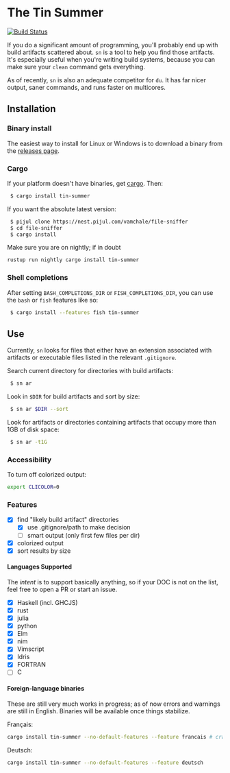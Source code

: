 # The Tin Summer

[![Build Status](https://travis-ci.org/vmchale/tin-drummer.svg?branch=master)](https://travis-ci.org/vmchale/tin-drummer)

If you do a significant amount of programming, you'll probably end up with
build artifacts scattered about. `sn` is a tool to help you find those
artifacts. It's especially useful when you're writing build systems, 
because you can make sure your `clean` command gets everything.

As of recently, `sn` is also an adequate competitor for `du`. It has far nicer
output, saner commands, and runs faster on multicores. 

## Installation

### Binary install

The easiest way to install for Linux or Windows is to download a binary from the [releases
page](https://github.com/vmchale/tin-summer/releases).

### Cargo

If your platform doesn't have binaries, get [cargo](https://rustup.rs/). Then:

```bash
 $ cargo install tin-summer
```

If you want the absolute latest version:

```bash
 $ pijul clone https://nest.pijul.com/vamchale/file-sniffer
 $ cd file-sniffer
 $ cargo install
```

Make sure you are on nightly; if in doubt

```bash
rustup run nightly cargo install tin-summer
```

### Shell completions

After setting `BASH_COMPLETIONS_DIR` or `FISH_COMPLETIONS_DIR`, you can use the
`bash` or `fish` features like so:

```bash
 $ cargo install --features fish tin-summer
```

## Use

Currently, `sn` looks for files that either have an extension associated with artifacts
or executable files listed in the relevant `.gitignore`. 

Search current directory for directories with build artifacts:

```bash
 $ sn ar
```

Look in `$DIR` for build artifacts and sort by size:

```bash
 $ sn ar $DIR --sort
```

Look for artifacts or directories containing artifacts that occupy more than 1GB of disk space:


```bash
 $ sn ar -t1G
```

### Accessibility

To turn off colorized output:

```bash
export CLICOLOR=0
```

### Features

  - [x] find "likely build artifact" directories
    - [x] use .gitignore/path to make decision
    - [ ] smart output (only first few files per dir)
  - [x] colorized output
  - [x] sort results by size

#### Languages Supported

The *intent* is to support basically anything, so if your DOC is not on the
list, feel free to open a PR or start an issue.

  - [x] Haskell (incl. GHCJS)
  - [x] rust
  - [x] julia
  - [x] python
  - [x] Elm
  - [x] nim
  - [x] Vimscript
  - [x] Idris
  - [x] FORTRAN
  - [ ] C

#### Foreign-language binaries

These are still very much works in progress; as of now errors and warnings are still in
English. Binaries will be available once things stabilize.

Français:

```bash
cargo install tin-summer --no-default-features --feature francais # crates.io doesn't permit unicode in feature names 
```

Deutsch:

```bash
cargo install tin-summer --no-default-features --feature deutsch
```
